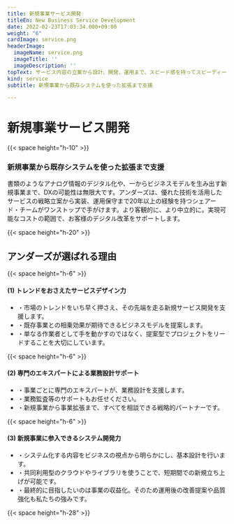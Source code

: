 ```yaml
---
title: 新規事業サービス開発
titleEn: New Business Service Development
date: 2022-02-23T17:03:34.000+09:00
weight: "6"
cardImage: service.png
headerImage:
  imageName: service.png
  imageTitle: ''
  imageDescription: ''
topText: サービス内容の立案から設計、開発、運用まで、スピード感を持ってスピーディーに新規事業サービスの立ち上げをサポートします。
kind: service
subtitle: 新規事業から既存システムを使った拡張まで支援

---
```

# 新規事業サービス開発

{{< space height="h-10" >}}

### 新規事業から既存システムを使った拡張まで支援

書類のようなアナログ情報のデジタル化や、一からビジネスモデルを生み出す新規事業まで、DXの可能性は無限大です。アンダーズは、優れた技術を活用したサービスの戦略立案から実装、運用保守まで20年以上の経験を持つシェアード・チームがワンストップで手がけます。より客観的に、より中立的に。実現可能なコストの範囲で、お客様のデジタル改革をサポートします。

{{< space height="h-20" >}}

## アンダーズが選ばれる理由

{{< space height="h-6" >}}

#### (1)	トレンドをおさえたサービスデザイン力

* ・市場のトレンドをいち早く押さえ、その先端を走る新規サービス開発を支援します。
* ・既存事業との相乗効果が期待できるビジネスモデルを提案します。
* ・単なる作業者として手を動かすのではなく、提案型でプロジェクトをリードすることを大切にしています。

{{< space height="h-6" >}}

#### (2)	専門のエキスパートによる業務設計サポート

* ・事業ごとに専門のエキスパートが、業務設計を支援します。
* ・業務監査等のサポートもお任せください。
* ・新規事業から事業拡張まで、すべてを相談できる戦略的パートナーです。

{{< space height="h-6" >}}

#### (3)	新規事業に参入できるシステム開発力

* ・システム化する内容をビジネスの視点から明らかにし、基本設計を行います。
* ・共同利用型のクラウドやライブラリを使うことで、短期間での新規立ち上げが可能です。
* ・最終的に目指したいのは事業の収益化。そのため運用後の改善提案や品質強化も私たちの強みです。

{{< space height="h-28" >}}